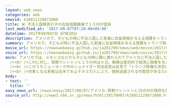```yaml
---
layout: web_news
categories: web
newsid: k10011129871000
title: 米 不法入国移民の子の在留措置撤廃で１５州が提訴
last_modified_at: '2017-09-07T07:20:00+09:00'
datetime: 2017年09月07日 07時20分
description: アメリカで、子どもの時に不法入国した若者に在留資格を与える措置をトランプ政権が撤廃する方針を発表したことに対し、首都ワシントンと１５の州は、差別的で経済に損害を与えるなどとして、この方針の取り消しを求める訴えを裁判所に起こしました。
summary: アメリカで、子どもの時に不法入国した若者に在留資格を与える措置をトランプ政権が撤廃する方針を発表したことに対し、首都ワシントンと１５の州は、差別的で経済に損害を与えるなどとして、この方針の取り消しを求める訴えを裁判所に起こしました。
movie_url: https://newswebeasy.github.io/ja201709/news/web/movie/2017/09/07/k10011129871000.mp4
voice_url: https://newswebeasy.github.io/ja201709/news/web/voice/2017/09/07/k10011129871000.mp3
more: アメリカでは、メキシコなどから子どもの時に親に連れられてアメリカに不法入国した若者に在留資格や就労許可を与える措置がオバマ前政権下で導入されましたが、トランプ政権は５日、この措置が「憲法違反だ」として撤廃する方針を発表しました。<br
  /><br />これに対し、首都ワシントンと１５の州は６日、撤廃は差別的で経済に損害を与えるなどとして、この方針の取り消しを求める訴えをニューヨークにある連邦地方裁判所に起こしました。<br
  /><br />このうちニューヨーク州のシュナイダー司法長官は会見で「トランプ政権の決定は冷酷で短絡的かつ非人道的だ。アメリカを偉大にしている多くの移民たちを追い出すために差別的な意図に基づいて行われるものだ」と批判しました。<br
  /><br />対象となる若者は全米でおよそ８０万人に上り、強制送還される可能性があるため、こうした若者たちに支えられているＩＴ企業をはじめとした経済界などからは反発の声が上がっていて、裁判の行方が注目されます。
body:
- text: ''
  title: ''
easy_news_url: /news/easy/2017/09/07/アメリカ-首都ワシントンと15の州が政府を訴える/
source_url: http://www3.nhk.or.jp/news/html/20170907/k10011129871000.html
...
```

